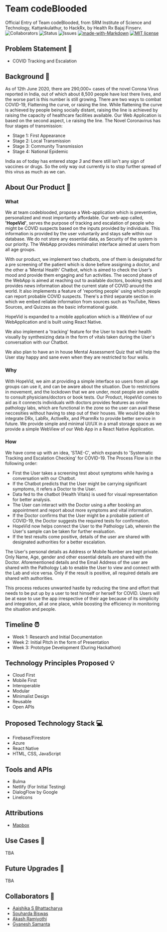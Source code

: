 # Team codeBlooded

Official Entry of Team codeBlooded, from SRM Institute of Science and Technology, Kattankulathur, to HackRx, by Health Rx Bajaj Finserv. <br>
![Collaborators](https://img.shields.io/badge/collaborators-4-red)
![Status](https://img.shields.io/badge/status-under_development-yellow)
![Issues](https://img.shields.io/badge/issues-0-blue)
[![made-with-Markdown](https://img.shields.io/badge/Made%20with-Markdown-1f425f.svg)](http://commonmark.org)
[![MIT license](https://img.shields.io/badge/License-MIT-blue.svg)](https://lbesson.mit-license.org/)


## Problem Statement 🚧

- COVID Tracking and Escalation

## Background 📖

As of 12th June 2020, there are 290,000+ cases of the novel Corona Virus reported in India, out of which  about 8,500 people have lost there lives, and the worse part is this number is still growing. 
There are two ways to combat COVID-19, Flattening the curve, or raising the line. While flattening the curve is achieved by people being socially distant, raising the line is achieved by raising the capacity of healthcare facilities available. Our Web Application is based on the second aspect, i.e raising the line.
 The Novel Coronavirus has four stages of transmission:
- Stage 1: First Appearance
- Stage 2: Local Transmission
- Stage 3: Community Transmission
- Stage 4: National Epidemic <br>

India as of today has entered *stage 3* and there still isn't any sign of vaccines or drugs. So the only way out currently is to stop further spread of this virus as much as we can.


## About Our Product 🔧
### What
 We at team codeblooded, propose a Web-application which is preventive, personalized and most importantly affordable. Our web-app called, **'HopeVid'**, serves the purpose of tracking and escalation of people who might be COVID suspects based on the inputs provided by individuals. This information is provided by the user voluntarily and stays safe within our database. We do not store any essential data, as Security of the system is our priority. The WebApp provides minimalist interface aimed at users from all age groups. 

With our product, we implement two chatbots, one of them is designated for a pre screening of the patient which is done before assigning a doctor, and the other a 'Mental Health' Chatbot, which is aimed to check the User's mood and provide them engaging and fun activities. 
The second phase of the WebApp is aimed at reaching out to available doctors, booking tests and provides news information about the current state of COVID around the world. It also implements a feature of 'reporting people' using which people can report probable COVID suspects.
There's a third separate section in which we embed reliable information from sources such as YouTube, News Sources, and Quizzes as the basic informational guide.

HopeVid is expanded to a mobile application which is a WebView of our WebApplication and is built using React Native.

We also implement a 'tracking' feature for the User to track their health visually by synthesizing data in the form of vitals taken during the User's conversation with our Chatbot.

We also plan to have an in house Mental Assessment Quiz that will help the User stay happy and sane even when they are restricted to four walls.

### Why
With HopeVid, we aim at providing a simple interface so users from all age groups can use it, and can be aware about the situation. Due to restrictions in movement, and the lockdown that we are under, most people are unable to consult physicians/doctors or book tests. Our Product, HopeVid comes to aid as it connects individuals with doctors provides features as online pathology labs, which are functional in the zone so the user can avail these neccesities without having to step out of their houses. We would be able to integrate DRx, LabRx, ActiveRx, and PharmRx to provide better service in future. We provide simple and minimal UI/UX in a small storage space as we provide a simple WebView of our Web App in a React Native Application.

### How
We have come up with an idea, 'STAE-C', which expands to 'Systematic Tracking and Escalation Checking' for COVID-19. The Process Flow is in the following order:
- First the User takes a screening test about symptoms while having a conversation with our Chatbot.
- If the Chatbot predicts that the User might be carrying significant symptoms, it refers a Doctor to the User.
- Data fed to the chatbot (Health Vitals) is used for visual representation for better analysis. 
- The User can interact with the Doctor using a  after booking an appointment and report about more symptoms and vital information.
- If the Doctor confirms that the User might be a probable patient of COVID-19, the Doctor suggests the required tests for confirmation.
- HopeVid now helps connect the User to the Pathology Lab, wherein the User's sample can be taken for further evaluation.
- If the test results come positive, details of the user are shared with designated authorities for a better escalation.

The User's personal details as Address or Mobile Number are kept private. Only Name, Age, gender and other essential details are shared with the Doctor. Aforementioned details and the Email Address of the user are shared with the Pathology Lab to enable the User to view and connect with the Lab and vice versa. Only if the result is positive, all required details are shared with authorities.

This process reduces unwanted hastle by reducing the time and effort that needs to be put up by a user to test himself or herself for COVID. Users will be at ease to use the app irrespective of their age because of its simplicity and integration, all at one place, while boosting the efficiency in monitoring the situation and people.

## Timeline ⏰

- Week 1: Research and Initial Documentation
- Week 2: Initial Pitch in the form of Presentation
- Week 3: Prototype Development (During Hackathon)

## Technology Principles Proposed 💡

- Cloud First
- Mobile First
- Interoperable
- Modular
- Minimalist Design
- Reusable
- Open APIs

## Proposed Technology Stack 💻

- Firebase/Firestore
- Azure
- React Native
- HTML, CSS, JavaScript

## Tools and APIs

- Bulma
- Netlify (For Initial Testing)
- DialogFlow by Google
- LineIcons

## Attributions

- [Mapbox](https://www.mapbox.com/)

## Use Cases 🤝

TBA

## Future Upgrades 👀

TBA

## Collaborators 🤖

- [Aaishika S Bhattacharya](https://www.github.com/aaishikasb)
- [Souharda Biswas](https://www.github.com/TheSouharda)
- [Akash Ramjyothi](https://www.github.com/Akash-Ramjyothi)
- [Gyanesh Samanta](https://www.github.com/Gyanesh-Samanta-123)
